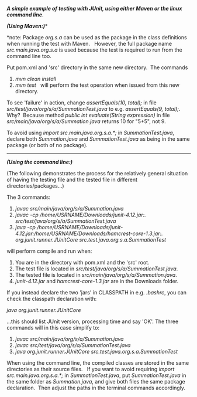 **_A simple example of testing with JUnit, using either Maven or the linux command line_**.  

**_(Using Maven:)_***

*note:  Package _org.s.a_ can be used as the package in the class definitions when running the test with Maven.  &nbsp; However, the full package name _src.main.java.org.s.a_ is used because the test is required to run from the command line too.

Put pom.xml and 'src' directory in the same new directory.  &nbsp;The commands 
1. _mvn clean install_ &nbsp;
2. _mvn test_ &nbsp;
will perform the test operation when issued from this new directory.&nbsp;

To see 'failure' in action, change _assertEquals(10, total);_ in file _src/test/java/org/s/a/SummationTest.java_ to e.g. _assertEquals(9, total);_. &nbsp;  Why?  &nbsp;Because method _public int evaluate(String expression)_ in file _src/main/java/org/s/a/Summation.java_ returns 10 for "5+5", not 9.&nbsp;

To avoid using _import src.main.java.org.s.a.*;_ in _SummationTest.java_, declare both _Summation.java_ and _SummationTest.java_ as being in the same package (or both of no package). &nbsp; 

-----------------------

**_(Using the command line:)_**

(The following demonstrates the process for the relatively general situation of having the testing file and the tested file in different directories/packages...)

The 3 commands:

1.  _javac src/main/java/org/s/a/Summation.java_
2.  _javac -cp /home/USRNAME/Downloads/junit-4.12.jar:. src/test/java/org/s/a/SummationTest.java_
3.  _java -cp /home/USRNAME/Downloads/junit-4.12.jar:/home/USRNAME/Downloads/hamcrest-core-1.3.jar:. org.junit.runner.JUnitCore src.test.java.org.s.a.SummationTest_

will perform compile and run when:

1.  You are in the directory with pom.xml and the 'src' root.
2.  The test file is located in _src/test/java/org/s/a/SummationTest.java_.
3.  The tested file is located in _src/main/java/org/s/a/Summation.java_.
4.  _junit-4.12.jar_ and _hamcrest-core-1.3.jar_ are in the Downloads folder.

If you instead declare the two 'jars' in CLASSPATH in e.g. _.bashrc_, you can check the classpath declaration with: 

_java org.junit.runner.JUnitCore_

...this should list JUnit version, processing time and say 'OK'.  The three commands will in this case simplify to:

1.  _javac src/main/java/org/s/a/Summation.java_
2.  _javac src/test/java/org/s/a/SummationTest.java_
3.  _java org.junit.runner.JUnitCore src.test.java.org.s.a.SummationTest_

When using the command line, the compiled classes are stored in the same directories as their source files. &nbsp; If you want to avoid requiring _import src.main.java.org.s.a.*;_ in _SummationTest.java_, put _SummationTest.java_ in the same folder as _Summation.java_, and give both files the same package declaration.  &nbsp;Then adjust the paths in the terminal commands accordingly.
